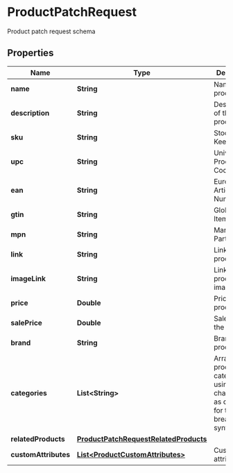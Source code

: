 

# ProductPatchRequest

Product patch request schema

## Properties

| Name | Type | Description | Notes |
|------------ | ------------- | ------------- | -------------|
|**name** | **String** | Name of the product |  [optional] |
|**description** | **String** | Description of the product |  [optional] |
|**sku** | **String** | Stock Keeping Unit |  [optional] |
|**upc** | **String** | Universal Product Code |  [optional] |
|**ean** | **String** | European Article Numbering |  [optional] |
|**gtin** | **String** | Global Trade Item Number |  [optional] |
|**mpn** | **String** | Manufacturer Part Number |  [optional] |
|**link** | **String** | Link for the product |  [optional] |
|**imageLink** | **String** | Link for the product image |  [optional] |
|**price** | **Double** | Price of the product |  [optional] |
|**salePrice** | **Double** | Sale price of the product |  [optional] |
|**brand** | **String** | Brand of the product |  [optional] |
|**categories** | **List&lt;String&gt;** | Array of product categories, using the character &#39;&gt;&#39; as delimiter for the breadcrumb                         syntax |  [optional] |
|**relatedProducts** | [**ProductPatchRequestRelatedProducts**](ProductPatchRequestRelatedProducts.md) |  |  [optional] |
|**customAttributes** | [**List&lt;ProductCustomAttributes&gt;**](ProductCustomAttributes.md) | Custom attributes |  [optional] |



